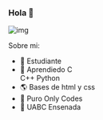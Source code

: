 ### Hola 👋

![img](https://cdn.discordapp.com/attachments/1088654568218443926/1187277607037849710/Git3.png?ex=65964d70&is=6583d870&hm=768a9b69a14658a23de9ffc54d9919d8aa610c63fd908060d9509afc860b46bf&)

Sobre mi:
- 👻 Estudiante
- 🌱 Aprendiedo 
    C   
    C++
    Python
- 🌎 Bases de html y css
- 🥶 Puro Only Codes
- 🤑 UABC Ensenada
